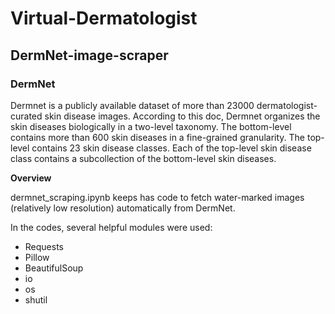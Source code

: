 # Virtual-Dermatologist
## DermNet-image-scraper
### DermNet
Dermnet is a publicly available dataset of more than 23000 dermatologist-curated skin disease images. According to this doc, Dermnet organizes the skin diseases biologically in a two-level taxonomy. The bottom-level contains more than 600 skin diseases in a fine-grained granularity. The top-level contains 23 skin disease classes. Each of the top-level skin disease class contains a subcollection of the bottom-level skin diseases.

**Overview**

dermnet_scraping.ipynb keeps has code to fetch water-marked images (relatively low resolution) automatically from DermNet.

In the codes, several helpful modules were used:
* Requests
* Pillow
* BeautifulSoup
* io
* os
* shutil
